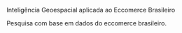 Inteligência Geoespacial aplicada ao Eccomerce Brasileiro

Pesquisa com base em dados do eccomerce brasileiro.
